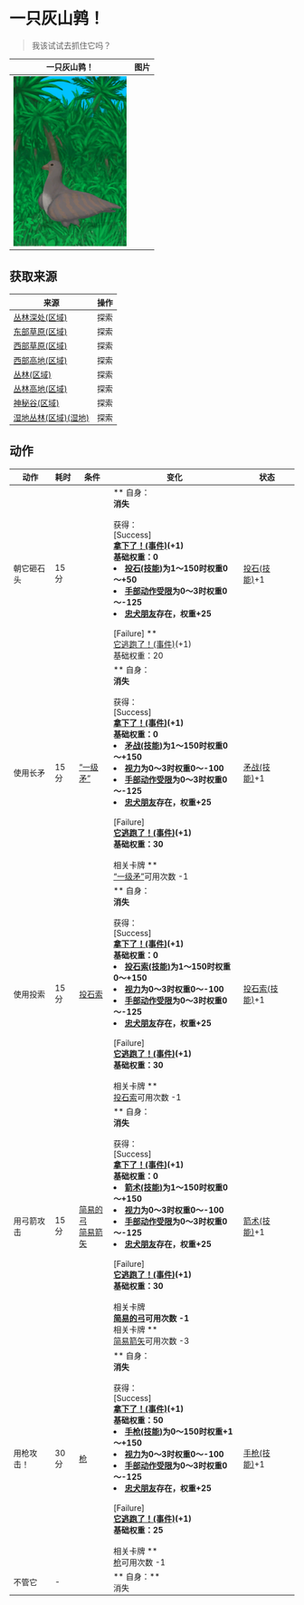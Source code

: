 # 一只灰山鹑！  
> 我该试试去抓住它吗？  
  
  一只灰山鹑！  |   图片   
 ----  |  ----:   
   |  <img decoding="async" src="Sprite/PartridgeEvent.png" href="a.md" style="max-width:300px;max-height:300px;">   
  
## 获取来源  
来源  |  操作  
----  |  ----  
[丛林深处(区域)](DeepJungle.md)  |  探索  
[东部草原(区域)](GrasslandsE.md)  |  探索  
[西部草原(区域)](GrasslandsW.md)  |  探索  
[西部高地(区域)](HighlandsWestern.md)  |  探索  
[丛林(区域)](Jungle.md)  |  探索  
[丛林高地(区域)](JungleHighlands.md)  |  探索  
[神秘谷(区域)](SecretValley.md)  |  探索  
[湿地丛林(区域)(湿地)](Wetlands.md)  |  探索  
## 动作  
动作  |  耗时  |  条件  |  变化  |  状态  
----  |  ----  |  ----  |  ----  |  ----  
朝它砸石头<br>  |  15分  |    |  ** 自身：**<br>消失<br><br>** 获得： **<br>** [Success] **<br>  [拿下了！(事件)](Event_PartridgeFightSuccess.md)(+1)<br>基础权重：0<li>[投石(技能)](Skill_RockThrowing.md)为1～150时权重0～+50</li><li>[手部动作受限](ModifierHand.md)为0～3时权重0～-125</li><li>[忠犬朋友](DogFriend.md)存在，权重+25</li><br>** [Failure] **<br>  [它逃跑了！(事件)](Event_PartridgeFightFailure.md)(+1)<br>基础权重：20  |  [投石(技能)](Skill_RockThrowing.md)+1  
使用长矛<br>  |  15分  |  [“一级矛”](tag_Spear.md)  |  ** 自身：**<br>消失<br><br>** 获得： **<br>** [Success] **<br>  [拿下了！(事件)](Event_PartridgeFightSuccess.md)(+1)<br>基础权重：0<li>[矛战(技能)](Skill_SpearFighting.md)为1～150时权重0～+150</li><li>[视力](Myopia.md)为0～3时权重0～-100</li><li>[手部动作受限](ModifierHand.md)为0～3时权重0～-125</li><li>[忠犬朋友](DogFriend.md)存在，权重+25</li><br>** [Failure] **<br>  [它逃跑了！(事件)](Event_PartridgeFightFailure.md)(+1)<br>基础权重：30<br><br>** 相关卡牌 **<br>[“一级矛”](tag_Spear.md)可用次数  -1  |  [矛战(技能)](Skill_SpearFighting.md)+1  
使用投索<br>  |  15分  |  [投石索](Sling.md)  |  ** 自身：**<br>消失<br><br>** 获得： **<br>** [Success] **<br>  [拿下了！(事件)](Event_PartridgeFightSuccess.md)(+1)<br>基础权重：0<li>[投石索(技能)](Skill_Sling.md)为1～150时权重0～+150</li><li>[视力](Myopia.md)为0～3时权重0～-100</li><li>[手部动作受限](ModifierHand.md)为0～3时权重0～-125</li><li>[忠犬朋友](DogFriend.md)存在，权重+25</li><br>** [Failure] **<br>  [它逃跑了！(事件)](Event_PartridgeFightFailure.md)(+1)<br>基础权重：30<br><br>** 相关卡牌 **<br>[投石索](Sling.md)可用次数  -1  |  [投石索(技能)](Skill_Sling.md)+1  
用弓箭攻击<br>  |  15分  |  [简易的弓](BowRustic.md)<br>[简易箭矢](ArrowSimple.md)  |  ** 自身：**<br>消失<br><br>** 获得： **<br>** [Success] **<br>  [拿下了！(事件)](Event_PartridgeFightSuccess.md)(+1)<br>基础权重：0<li>[箭术(技能)](Skill_Archery.md)为1～150时权重0～+150</li><li>[视力](Myopia.md)为0～3时权重0～-100</li><li>[手部动作受限](ModifierHand.md)为0～3时权重0～-125</li><li>[忠犬朋友](DogFriend.md)存在，权重+25</li><br>** [Failure] **<br>  [它逃跑了！(事件)](Event_PartridgeFightFailure.md)(+1)<br>基础权重：30<br><br>** 相关卡牌 **<br>[简易的弓](BowRustic.md)可用次数  -1<br>** 相关卡牌 **<br>[简易箭矢](ArrowSimple.md)可用次数  -3  |  [箭术(技能)](Skill_Archery.md)+1  
用枪攻击！<br>  |  30分  |  [枪](Gun.md)  |  ** 自身：**<br>消失<br><br>** 获得： **<br>** [Success] **<br>  [拿下了！(事件)](Event_PartridgeFightSuccess.md)(+1)<br>基础权重：50<li>[手枪(技能)](Skill_Handguns.md)为0～150时权重+1～+150</li><li>[视力](Myopia.md)为0～3时权重0～-100</li><li>[手部动作受限](ModifierHand.md)为0～3时权重0～-125</li><li>[忠犬朋友](DogFriend.md)存在，权重+25</li><br>** [Failure] **<br>  [它逃跑了！(事件)](Event_PartridgeFightFailure.md)(+1)<br>基础权重：25<br><br>** 相关卡牌 **<br>[枪](Gun.md)可用次数  -1  |  [手枪(技能)](Skill_Handguns.md)+1  
不管它<br>  |  -  |    |  ** 自身：**<br>消失  |    


<script>document.title="一只灰山鹑！ - 卡牌生存百科 Card Survival Wiki";</script>